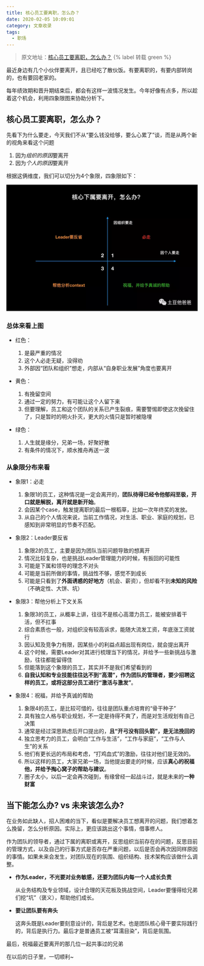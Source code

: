 ```yaml
---
title: 核心员工要离职，怎么办？
date: 2020-02-05 10:09:01
category: 文章收录
tags:
  - 职场
---
```


> 原文地址：[核心员工要离职，怎么办？](https://mp.weixin.qq.com/s/AZST2yKglnRXDydoxQXgWw) {% label 转载 green %}

最近身边有几个小伙伴要离开，且已经吃了散伙饭。有要离职的，有要内部转岗的，也有要回老家的。

每年绩效期和晋升期结束后，都会有这样一波情况发生。今年好像有点多，所以趁着这个机会，利用四象限图来协助分析下。

## 核心员工要离职，怎么办？

先看下为什么要走，今天我们不从“要么钱没给够，要么心累了”谈，而是从两个新的视角来看这个问题

1. 因为*组织的原因*要离开
2. 因为*个人的原因*要离开

根据这俩维度，我们可以切分为4个象限，四象限如下：

![4-quadrants](/images/核心员工要离职/四象限.webp)

### 总体来看上图

- 红色：
    1. 是最严重的情况
    2. 这个人必走无疑，没得劝
    3. 外部因“团队和组织”想走，内部从“自身职业发展”角度也要离开

- 黄色：
    1. 有挽留空间
    2. 通过一定的努力，有可能让这个人留下来
    3. 但要理解，员工和这个团队的关系已产生裂痕，需要警惕即使这次挽留住了，只是暂时的明火扑灭，更大的火情只是暂时被隐埋

- 绿色：
    1. 人生就是缘分，兄弟一场，好聚好散
    2. 有条件的情况下，顺水推舟再送一波

### 从象限分布来看

- 象限1：必走
    1. 象限1的员工，这种情况是一定会离开的，**团队待得已经令他郁闷至极，开口就是解脱，离开就是新开始**。
    2. 会因某个case，触发提离职的最后一根稻草，比如一次年终奖的发放。
    3. 从自己的个人情况来说，当前工作情况，对生活、职业、家庭的规划，已感知到非常明显的节奏不匹配。

- 象限2：Leader要反省
    1. 象限2的员工，主要是因为团队当前问题导致的想离开
    2. 情况比较复杂，也是挑战Leader管理能力的时候，有扳回的可能性
    3. 可能是下属和领导的理念不对头
    4. 可能是当前所做的事情，挑战性不够，感觉不到成长
    5. 可能是只看到了**外面诱惑的好地方**（机会、薪资），但却看不到**未知的风险**（不确定性、大饼、坑）

- 象限3：帮他分析上下文关系
    1. 象限3的员工，从概率上讲，往往不是核心高潜力员工，能被安排着干活，但不扛事
    2. 综合素质也一般，对组织没有较高诉求，能随大流发工资，年底涨工资就行
    3. 因认知及竞争力有限，因某些小的利益点超出现有岗位，就会提出离开
    4. 这个时候，需要Leader对其进行梳理当下的情况，并给予一些新挑战与激励，往往都能留得住
    5. 但能落到这个象限的员工，其实并不是我们希望看到的
    6. **自我认知和专业技能往往达不到“高潜”，作为团队的管理者，要少招聘这样的员工，或将这部分员工进行“激活与激发”**。

- 象限4：祝福，并给予真诚的帮助
    1. 象限4的员工，是比较可惜的，往往是团队重点培育的“骨干种子”
    2. 具有独立人格与职业规划，不一定是待得不爽了，而是对生活规划有自己决策
    3. 通常是经过深思熟虑后开口提出的，**且“开弓没有回头箭”，是无法挽回的**
    4. 独立思考力的员工，会明白“工作与生活”，“工作与家庭”，“工作与人生”的关系
    5. 他们有更长远的布局和考虑，“打鸡血式”的激励，往往对他们是无效的。
    6. 所以这样的员工，大家兄弟一场，当他提出要走的时候，应该**真心的祝福他，并给予掏心窝子的帮助与建议**。
    7. 圈子太小，以后一定会再次碰到，有缘曾经一起战斗过，就是未来的**一种财富**

## 当下能怎么办?   vs  未来该怎么办?

在业务如此缺人，招人困难的当下，看似是要解决员工想离开的问题，我们想着怎么挽留，怎么分析原因。实际上，更应该跳出这个事情，借事修人。

作为团队的领导者，通过下属的离职或离开，反思组织当前存在的问题，反思目前的管理方式，以及自己的行事方式是否存在严重问题，以后是否会再次因同样原因的事情。如果未来会发生，对团队现在的氛围、组织结构、技术架构应该做什么调整。

- **作为Leader，不光要对业务敏感，还要为团队内每一个人成长负责**

    从业务结构及专业领域，设计合理的天花板及挑战空间，Leader要懂得给兄弟们挖“坑”（褒义），帮助他们成长。

- **要让团队要有奔头**

    这奔头既是Leader要刻意设计的，背后是艺术。也是团队核心骨干要实际践行的，背后是执行力。最后才是普通员工被“耳濡目染”，背后是氛围。

最后，祝福最近要离开的那几位一起共事过的兄弟

在以后的日子里，一切顺利~